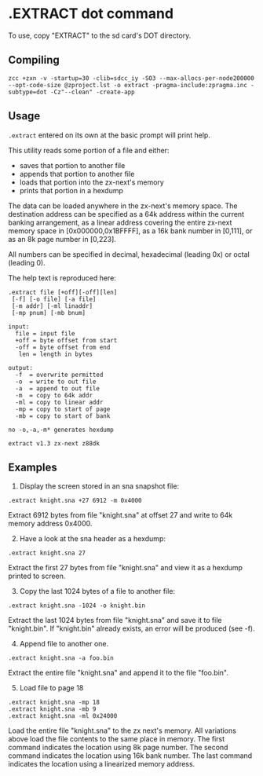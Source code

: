 # .EXTRACT dot command

To use, copy "EXTRACT" to the sd card's DOT directory.

## Compiling

~~~
zcc +zxn -v -startup=30 -clib=sdcc_iy -SO3 --max-allocs-per-node200000 --opt-code-size @zproject.lst -o extract -pragma-include:zpragma.inc -subtype=dot -Cz"--clean" -create-app
~~~

## Usage

`.extract` entered on its own at the basic prompt will print help.

This utility reads some portion of a file and either:

* saves that portion to another file
* appends that portion to another file
* loads that portion into the zx-next's memory
* prints that portion in a hexdump

The data can be loaded anywhere in the zx-next's memory space.  The destination address can be specified as a 64k address within the current banking arrangement, as a linear address covering the entire zx-next memory space in [0x000000,0x1BFFFF], as a 16k bank number in [0,111], or as an 8k page number in [0,223].

All numbers can be specified in decimal, hexadecimal (leading 0x) or octal (leading 0).

The help text is reproduced here:

~~~
.extract file [+off][-off][len]
 [-f] [-o file] [-a file]
 [-m addr] [-ml linaddr]
 [-mp pnum] [-mb bnum]

input:
  file = input file
  +off = byte offset from start
  -off = byte offset from end
   len = length in bytes

output:
  -f  = overwrite permitted
  -o  = write to out file
  -a  = append to out file
  -m  = copy to 64k addr
  -ml = copy to linear addr
  -mp = copy to start of page
  -mb = copy to start of bank

no -o,-a,-m* generates hexdump

extract v1.3 zx-next z88dk
~~~

## Examples

1. Display the screen stored in an sna snapshot file:

`.extract knight.sna +27 6912 -m 0x4000`

Extract 6912 bytes from file "knight.sna" at offset 27 and write to 64k memory address 0x4000.

2. Have a look at the sna header as a hexdump:

`.extract knight.sna 27`

Extract the first 27 bytes from file "knight.sna" and view it as a hexdump printed to screen.

3. Copy the last 1024 bytes of a file to another file:

`.extract knight.sna -1024 -o knight.bin`

Extract the last 1024 bytes from file "knight.sna" and save it to file "knight.bin".  If "knight.bin" already exists, an error will be produced (see -f).

4. Append file to another one.

`.extract knight.sna -a foo.bin`

Extract the entire file "knight.sna" and append it to the file "foo.bin".

5. Load file to page 18
~~~
.extract knight.sna -mp 18
.extract knight.sna -mb 9
.extract knight.sna -ml 0x24000
~~~

Load the entire file "knight.sna" to the zx next's memory.  All variations above load the file contents to the same place in memory.  The first command indicates the location using 8k page number.  The second command indicates the location using 16k bank number.  The last command indicates the location using a linearized memory address.

